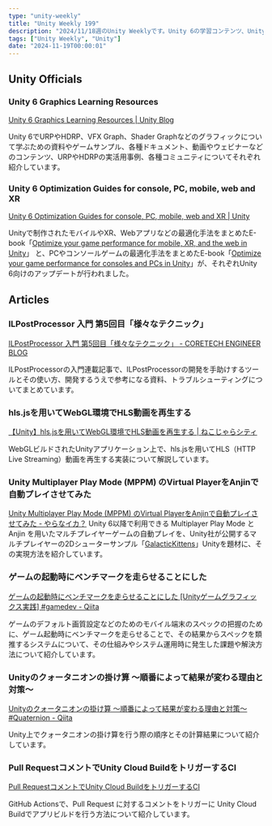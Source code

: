 ```yaml
---
type: "unity-weekly"
title: "Unity Weekly 199"
description: "2024/11/18週のUnity Weeklyです。Unity 6の学習コンテンツ、Unity 6最適化 E-book、ILPostProcessor、WebGLビルドで独自HLS動画再生、Anjinなどについて取り上げています。"
tags: ["Unity Weekly", "Unity"]
date: "2024-11-19T00:00:01"
---
```


## Unity Officials

### Unity 6 Graphics Learning Resources

[Unity 6 Graphics Learning Resources | Unity Blog](https://unity.com/ja/blog/unity-6-graphics-learning-resources)

Unity 6でURPやHDRP、VFX Graph、Shader Graphなどのグラフィックについて学ぶための資料やゲームサンプル、各種ドキュメント、動画やウェビナーなどのコンテンツ、URPやHDRPの実活用事例、各種コミュニティについてそれぞれ紹介しています。

### Unity 6 Optimization Guides for console, PC, mobile, web and XR

[Unity 6 Optimization Guides for console, PC, mobile, web and XR | Unity](https://unity.com/blog/unity-6-game-optimization-guides)

Unityで制作されたモバイルやXR、Webアプリなどの最適化手法をまとめたE-book「[Optimize your game performance for mobile, XR, and the web in Unity](https://unity.com/resources/mobile-xr-web-game-performance-optimization-unity-6)」 と、PCやコンソールゲームの最適化手法をまとめたE-book「[Optimize your game performance for consoles and PCs in Unity](https://unity.com/resources/console-pc-game-performance-optimization-unity-6)」が、それぞれUnity 6向けのアップデートが行われました。

## Articles

### ILPostProcessor 入門 第5回目「様々なテクニック」

[ILPostProcessor 入門 第5回目「様々なテクニック」 - CORETECH ENGINEER BLOG](https://blog.sge-coretech.com/entry/2024/11/15/170621)

ILPostProcessorの入門連載記事で、ILPostProcessorの開発を手助けするツールとその使い方、開発するうえで参考になる資料、トラブルシューティングについてまとめています。

### hls.jsを用いてWebGL環境でHLS動画を再生する

[【Unity】hls.jsを用いてWebGL環境でHLS動画を再生する | ねこじゃらシティ](https://nekojara.city/unity-webgl-play-hls-video)

WebGLビルドされたUnityアプリケーション上で、hls.jsを用いてHLS（HTTP Live Streaming）動画を再生する実装について解説しています。

### Unity Multiplayer Play Mode (MPPM) のVirtual PlayerをAnjinで自動プレイさせてみた

[Unity Multiplayer Play Mode (MPPM) のVirtual PlayerをAnjinで自動プレイさせてみた - やらなイカ？](https://www.nowsprinting.com/entry/2024/11/12/080000)
Unity 6以降で利用できる Multiplayer Play Mode と Anjin を用いたマルチプレイヤーゲームの自動プレイを、Unity社が公開するマルチプレイヤーの2Dシューターサンプル「[GalacticKittens](https://github.com/UnityTechnologies/GalacticKittens)」Unityを題材に、その実現方法を紹介しています。
### ゲームの起動時にベンチマークを走らせることにした

[ゲームの起動時にベンチマークを走らせることにした [Unityゲームグラフィックス実践] #gamedev - Qiita](https://qiita.com/suzuna-honda/items/72928d6e2f28683fe914)

ゲームのデフォルト画質設定などのためのモバイル端末のスペックの把握のために、ゲーム起動時にベンチマークを走らせることで、その結果からスペックを類推するシステムについて、その仕組みやシステム運用時に発生した課題や解決方法について紹介しています。

### Unityのクォータニオンの掛け算 ～順番によって結果が変わる理由と対策～

[Unityのクォータニオンの掛け算 ～順番によって結果が変わる理由と対策～ #Quaternion - Qiita](https://qiita.com/segur/items/0b8e3d74c7d11c60436a)

Unity上でクォータニオンの掛け算を行う際の順序とその計算結果について紹介しています。

### Pull RequestコメントでUnity Cloud BuildをトリガーするCI

[Pull RequestコメントでUnity Cloud BuildをトリガーするCI](https://zenn.dev/matuyuhi/articles/9e12bc86fc4495)

GitHub Actionsで、Pull Request に対するコメントをトリガーに Unity Cloud Buildでアプリビルドを行う方法について紹介しています。
